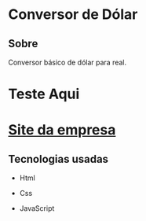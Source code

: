 # Conversor de Dólar
<h2>Sobre</h2>
<p>Conversor básico de dólar para real.</p>
<h1>Teste Aqui<h1>
 <a href="https://isaquemedeiros.github.io/Empresa_Solar/" target="_blank">Site da empresa</a>
 <h2>Tecnologias usadas</h2>
 <ul>
   <li><P>Html</P></li>
     <li><P>Css</P></li>
     <li><P>JavaScript</P></li>
</ul>
